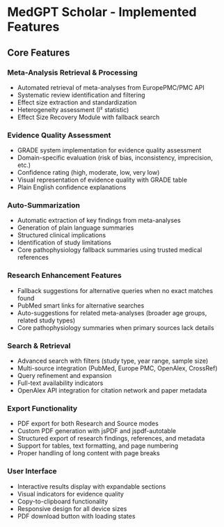# MedGPT Scholar - Implemented Features

## Core Features

### Meta-Analysis Retrieval & Processing
- Automated retrieval of meta-analyses from EuropePMC/PMC API
- Systematic review identification and filtering
- Effect size extraction and standardization
- Heterogeneity assessment (I² statistic)
- Effect Size Recovery Module with fallback search

### Evidence Quality Assessment
- GRADE system implementation for evidence quality assessment
- Domain-specific evaluation (risk of bias, inconsistency, imprecision, etc.)
- Confidence rating (high, moderate, low, very low)
- Visual representation of evidence quality with GRADE table
- Plain English confidence explanations

### Auto-Summarization
- Automatic extraction of key findings from meta-analyses
- Generation of plain language summaries
- Structured clinical implications
- Identification of study limitations
- Core pathophysiology fallback summaries using trusted medical references

### Research Enhancement Features
- Fallback suggestions for alternative queries when no exact matches found
- PubMed smart links for alternative searches
- Auto-suggestions for related meta-analyses (broader age groups, related study types)
- Core pathophysiology summaries when primary sources lack details

### Search & Retrieval
- Advanced search with filters (study type, year range, sample size)
- Multi-source integration (PubMed, Europe PMC, OpenAlex, CrossRef)
- Query refinement and expansion
- Full-text availability indicators
- OpenAlex API integration for citation network and paper metadata

### Export Functionality
- PDF export for both Research and Source modes
- Custom PDF generation with jsPDF and jspdf-autotable
- Structured export of research findings, references, and metadata
- Support for tables, text formatting, and page numbering
- Proper handling of long content with page breaks

### User Interface
- Interactive results display with expandable sections
- Visual indicators for evidence quality
- Copy-to-clipboard functionality
- Responsive design for all device sizes
- PDF download button with loading states
